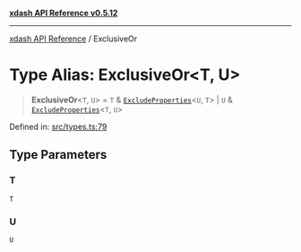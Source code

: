 [**xdash API Reference v0.5.12**](index.md)

***

[xdash API Reference](/xdash/api/index.md) / ExclusiveOr

# Type Alias: ExclusiveOr\<T, U\>

> **ExclusiveOr**\<`T`, `U`\> = `T` & [`ExcludeProperties`](/xdash/api/TypeAlias.ExcludeProperties.md)\<`U`, `T`\> \| `U` & [`ExcludeProperties`](/xdash/api/TypeAlias.ExcludeProperties.md)\<`T`, `U`\>

Defined in: [src/types.ts:79](https://github.com/shtse8/xdash/blob/ed88c6e7ad3be9e5e1e06776f9ca07ed27d97c13/src/types.ts#L79)

## Type Parameters

### T

`T`

### U

`U`
